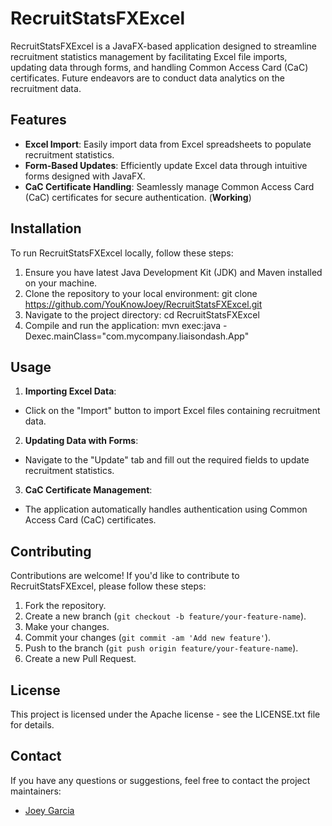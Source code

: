 # RecruitStatsFXExcel

RecruitStatsFXExcel is a JavaFX-based application designed to streamline recruitment statistics management by facilitating Excel file imports, updating data through forms, and handling Common Access Card (CaC) certificates. Future endeavors are to conduct data analytics on the recruitment data.

## Features

- **Excel Import**: Easily import data from Excel spreadsheets to populate recruitment statistics.
- **Form-Based Updates**: Efficiently update Excel data through intuitive forms designed with JavaFX.
- **CaC Certificate Handling**: Seamlessly manage Common Access Card (CaC) certificates for secure authentication. (**Working**)

## Installation

To run RecruitStatsFXExcel locally, follow these steps:

1. Ensure you have latest Java Development Kit (JDK) and Maven installed on your machine.
2. Clone the repository to your local environment:
	git clone https://github.com/YouKnowJoey/RecruitStatsFXExcel.git
3. Navigate to the project directory:
	cd RecruitStatsFXExcel
4. Compile and run the application:
	mvn exec:java -Dexec.mainClass="com.mycompany.liaisondash.App"

## Usage

1. **Importing Excel Data**:
- Click on the "Import" button to import Excel files containing recruitment data.

2. **Updating Data with Forms**:
- Navigate to the "Update" tab and fill out the required fields to update recruitment statistics.

3. **CaC Certificate Management**:
- The application automatically handles authentication using Common Access Card (CaC) certificates.

## Contributing

Contributions are welcome! If you'd like to contribute to RecruitStatsFXExcel, please follow these steps:

1. Fork the repository.
2. Create a new branch (`git checkout -b feature/your-feature-name`).
3. Make your changes.
4. Commit your changes (`git commit -am 'Add new feature'`).
5. Push to the branch (`git push origin feature/your-feature-name`).
6. Create a new Pull Request.

## License

This project is licensed under the Apache license - see the LICENSE.txt file for details.

## Contact

If you have any questions or suggestions, feel free to contact the project maintainers:
- [Joey Garcia](mailto:youknowjoey@outlook.com)

